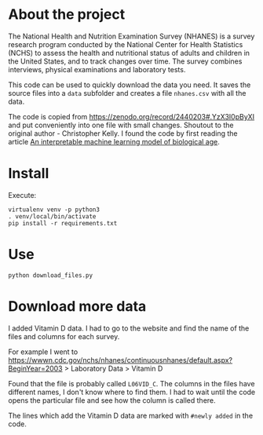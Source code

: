# About the project

The National Health and Nutrition Examination Survey (NHANES) is a survey research program conducted by the National Center for Health Statistics (NCHS) to assess the health and nutritional status of adults and children in the United States, and to track changes over time. The survey combines interviews, physical examinations and laboratory tests.

This code can be used to quickly download the data you need. It saves the source files into a `data` subfolder and creates a file `nhanes.csv` with all the data.

The code is copied from https://zenodo.org/record/2440203#.YzX3I0pByXI and put conveniently into one file with small changes.
Shoutout to the original author - Christopher Kelly.
I found the code by first reading the article [An interpretable machine learning model of biological age](https://f1000research.com/articles/8-17/v1).

# Install

Execute:

```
virtualenv venv -p python3
. venv/local/bin/activate
pip install -r requirements.txt
```

# Use

```
python download_files.py
```

# Download more data

I added Vitamin D data. I had to go to the website and find the name of the files and columns for each survey.

For example I went to https://wwwn.cdc.gov/nchs/nhanes/continuousnhanes/default.aspx?BeginYear=2003 > Laboratory Data > Vitamin D

Found that the file is probably called `L06VID_C`. The columns in the files have different names, I don't know where to find them.
I had to wait until the code opens the particular file and see how the column is called there.

The lines which add the Vitamin D data are marked with `#newly added` in the code.
